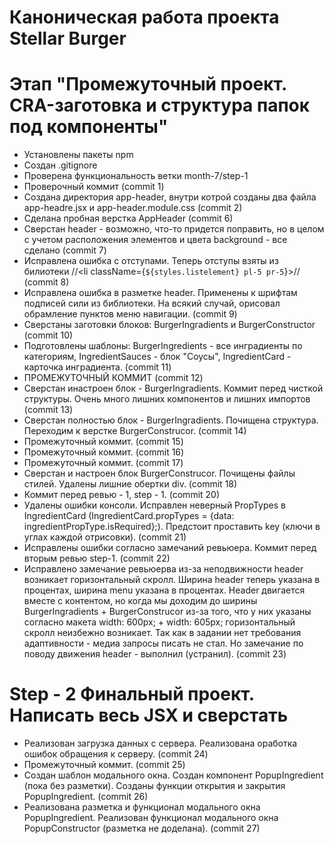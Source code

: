 # Каноническая работа проекта Stellar Burger 
# Этап "Промежуточный проект. CRA-заготовка и структура папок под компоненты"

* Установлены пакеты npm
* Создан .gitignore
* Проверена функциональность ветки month-7/step-1
* Проверочный коммит (commit 1)
* Создана директория app-header, внутри котрой созданы два файла app-headre.jsx и app-header.module.css (commit 2)
* Сделана пробная верстка AppHeader (commit 6)
* Сверстан header - возможно, что-то придется поправить, но в целом с учетом расположения элементов и цвета background - все сделано (commit 7)
* Исправлена ошибка с отступами. Теперь отступы взяты из билиотеки //<li className={`${styles.listelement} pl-5 pr-5`}>// (commit 8)
* Исправлена ошибка в разметке header. Применены к шрифтам подписей сили из библиотеки. На всякий случай, орисовал обрамление пунктов меню навигации. (commit 9)
* Сверстаны заготовки блоков: BurgerIngradients и BurgerConstructor (commit 10)
* Подготовлены шаблоны: BurgerIngredients - все инградиенты по категориям, IngredientSauces - блок "Соусы", IngredientCard - карточка инградиента. (commit 11)
* ПРОМЕЖУТОЧНЫЙ КОММИТ (commit 12)
* Сверстан инастроен блок - BurgerIngradients. Коммит перед чисткой структуры. Очень много лишних компонентов и лишних импортов (commit 13)
* Сверстан полностью блок - BurgerIngradients. Почищена структура. Переходим к верстке BurgerConstrucor. (commit 14)
* Промежуточный коммит. (commit 15)
* Промежуточный коммит. (commit 16)
* Промежуточный коммит. (commit 17)
* Сверстан и настроен блок BurgerConstrucor. Почищены файлы стилей. Удалены лишние обертки div. (commit 18)
* Коммит перед ревью - 1, step - 1. (commit 20)
* Удалены ошибки консоли. Исправлен неверный PropTypes в IngredientCard (IngredientCard.propTypes = {data: ingredientPropType.isRequired};). Предстоит проставить key (ключи в углах каждой отрисовки). (commit 21)
* Исправлены ошибки согласно замечаний ревьюера. Коммит перед вторым ревью step-1. (commit 22)
* Исправлено замечание ревьюерва из-за неподвижности header возникает горизонтальный скролл. Ширина header теперь указана в процентах, ширина menu указана в процентах. Header двигается вместе с контентом, но когда мы доходим до ширины BurgerIngradients + BurgerConstrucor из-за того, что у них указаны согласно макета width: 600px; + width: 605px; горизонтальный скролл неизбежно возникает. Так как в задании нет требования адаптивности - медиа запросы писать не стал. Но замечание по поводу движения header - выполнил (устранил). (commit 23)
# Step - 2 Финальный проект. Написать весь JSX и сверстать
* Реализован загрузка данных с сервера. Реализована оработка ошибок обращения к серверу. (commit 24)
* Промежуточный коммит. (commit 25)
* Создан шаблон модального окна. Создан компонент PopupIngredient (пока без разметки). Созданы функции открытия и закрытия PopupIngredient. (commit 26)
* Реализована разметка и функционал модального окна PopupIngredient. Реализован функционал модального окна PopupConstructor (разметка не доделана). (commit 27)